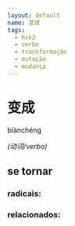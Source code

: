 ```yaml
--- 
layout: default
name: 变成 
tags: 
  - hsk2
  - verbo
  - transformação
  - mutação
  - mudança
--- 
```

# 变成 
biànchéng  
 
*(动词/verbo)*  
## se tornar 
### radicais: 
### relacionados: 
